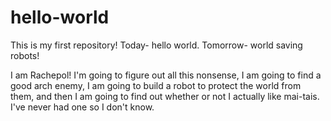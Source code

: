 # hello-world
This is my first repository! Today- hello world. Tomorrow- world saving robots!

I am Rachepol! I'm going to figure out all this nonsense, I am going to find a good arch enemy, I am going to build a robot to protect the world from them, and then I am going to find out whether or not I actually like mai-tais. I've never had one so I don't know.
